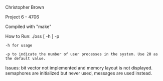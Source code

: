 
Christopher Brown

Project 6 - 4706

Compiled with "make"

How to Run:
    ./oss [ -h ] -p

    -h for usage

    -p to indicate the number of user processes in the system. Use 20 as the default value.


Issues: 
    bit vector not implemented and memory layout is not displayed. 
    semaphores are initialized but never used, messages are used instead. 
